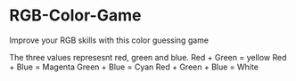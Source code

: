 # RGB-Color-Game
Improve your RGB skills with this color guessing game

The three values represesnt red, green and blue.
Red + Green = yellow
Red + Blue = Magenta
Green + Blue = Cyan
Red + Green + Blue = White
